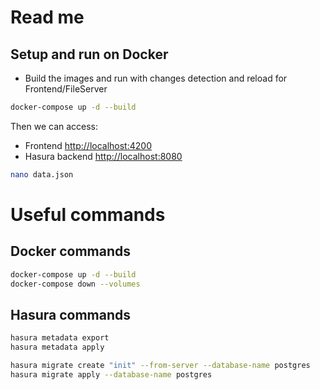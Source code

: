 # Read me

## Setup and run on Docker

- Build the images and run with changes detection and reload for Frontend/FileServer

```bash
docker-compose up -d --build
```

Then we can access:

- Frontend [http://localhost:4200](http://localhost:4200)
- Hasura backend [http://localhost:8080](http://localhost:8080)

```bash
nano data.json
```

# Useful commands

## Docker commands

```bash
docker-compose up -d --build
docker-compose down --volumes
```

## Hasura commands

```bash
hasura metadata export
hasura metadata apply

hasura migrate create "init" --from-server --database-name postgres
hasura migrate apply --database-name postgres
```
